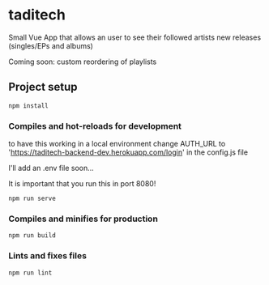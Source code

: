 # taditech

Small Vue App that allows an user to see their followed artists new releases (singles/EPs and albums)

Coming soon: custom reordering of playlists

## Project setup
```
npm install
```

### Compiles and hot-reloads for development

to have this working in a local environment change 
AUTH_URL to 'https://taditech-backend-dev.herokuapp.com/login'
in the config.js file

I'll add an .env file soon...

It is important that you run this in port 8080!

```
npm run serve
```

### Compiles and minifies for production
```
npm run build
```

### Lints and fixes files
```
npm run lint
```
